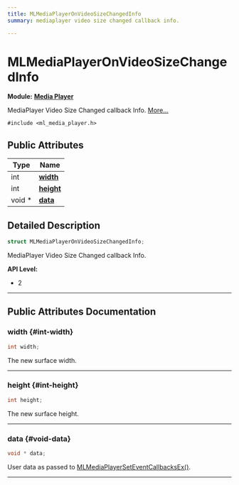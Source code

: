 ```yaml
---
title: MLMediaPlayerOnVideoSizeChangedInfo
summary: mediaplayer video size changed callback info. 

---
```


# MLMediaPlayerOnVideoSizeChangedInfo

**Module:** **[Media Player](/versioned_docs/version-14-Jun-2023/api-ref/api/Modules/group___media_player/group___media_player.md)**



MediaPlayer Video Size Changed callback Info.  [More...](#detailed-description)


`#include <ml_media_player.h>`

## Public Attributes

| Type           | Name           |
| -------------- | -------------- |
| int | **[width](/versioned_docs/version-14-Jun-2023/api-ref/api/Modules/group___media_player/struct_m_l_media_player_on_video_size_changed_info.md#int-width)**  |
| int | **[height](/versioned_docs/version-14-Jun-2023/api-ref/api/Modules/group___media_player/struct_m_l_media_player_on_video_size_changed_info.md#int-height)**  |
| void * | **[data](/versioned_docs/version-14-Jun-2023/api-ref/api/Modules/group___media_player/struct_m_l_media_player_on_video_size_changed_info.md#void-data)**  |

## Detailed Description

```cpp
struct MLMediaPlayerOnVideoSizeChangedInfo;
```

MediaPlayer Video Size Changed callback Info. 




**API Level:**
  * 2




-----------
## Public Attributes Documentation

### width {#int-width}

```cpp
int width;
```


The new surface width. 





-----------

### height {#int-height}

```cpp
int height;
```


The new surface height. 





-----------

### data {#void-data}

```cpp
void * data;
```


User data as passed to [MLMediaPlayerSetEventCallbacksEx()](/versioned_docs/version-14-Jun-2023/api-ref/api/Modules/group___media_player/group___media_player.md#mlresult-mlmediaplayerseteventcallbacksex). 





-----------


